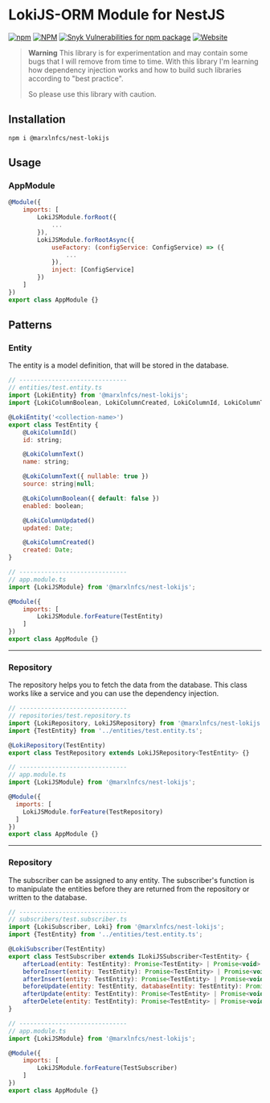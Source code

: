 # LokiJS-ORM Module for NestJS

[![npm](https://ico.y.gy/npm/dm/@marxlnfcs/nest-lokijs?style=flat-square&logo=npm)](https://www.npmjs.com/package/@marxlnfcs/nest-lokijs)
[![NPM](https://ico.y.gy/npm/l/@marxlnfcs/nest-lokijs?style=flat-square&color=brightgreen)](https://www.npmjs.com/package/@marxlnfcs/nest-lokijs)
[![Snyk Vulnerabilities for npm package](https://ico.y.gy/snyk/vulnerabilities/npm/@marxlnfcs/nest-lokijs?style=flat-square&logo=snyk)](https://snyk.io/test/npm/@marxlnfcs/nest-lokijs)
[![Website](https://ico.y.gy/website?down_color=red&down_message=offline&label=repository&up_color=success&up_message=online&url=https%3A%2F%2Fgithub.com%2Fmarxlnfcs%2Fnest-lokijs&style=flat-square&logo=github)](https://github.com/marxlnfcs/nest-lokijs)

> **Warning**
> This library is for experimentation and may contain some bugs that I will remove from time to time.
> With this library I'm learning how dependency injection works and how to build such libraries according to "best practice".
>
> So please use this library with caution.

## Installation
```
npm i @marxlnfcs/nest-lokijs
```

## Usage
### AppModule
```javascript
@Module({
    imports: [
        LokiJSModule.forRoot({
            ...
        }),
        LokiJSModule.forRootAsync({
            useFactory: (configService: ConfigService) => ({
                ...
            }),
            inject: [ConfigService]
        })
    ]
})
export class AppModule {}

```

## Patterns
### Entity
The entity is a model definition, that will be stored in the database.
```javascript
// ------------------------------
// entities/test.entity.ts
import {LokiEntity} from '@marxlnfcs/nest-lokijs';
import {LokiColumnBoolean, LokiColumnCreated, LokiColumnId, LokiColumnText, LokiColumnUpdated} from "../src/lib/decorators/column.decorator";

@LokiEntity('<collection-name>')
export class TestEntity {
    @LokiColumnId()
    id: string;

    @LokiColumnText()
    name: string;

    @LokiColumnText({ nullable: true })
    source: string|null;

    @LokiColumnBoolean({ default: false })
    enabled: boolean;

    @LokiColumnUpdated()
    updated: Date;

    @LokiColumnCreated()
    created: Date;
}

// ------------------------------
// app.module.ts
import {LokiJSModule} from '@marxlnfcs/nest-lokijs';

@Module({
    imports: [
        LokiJSModule.forFeature(TestEntity)
    ]
})
export class AppModule {}
```

---
### Repository
The repository helps you to fetch the data from the database. This class works like a service and you can use the dependency injection.
```javascript
// ------------------------------
// repositories/test.repository.ts
import {LokiRepository, LokiJSRepository} from '@marxlnfcs/nest-lokijs';
import {TestEntity} from '../entities/test.entity.ts';

@LokiRepository(TestEntity)
export class TestRepository extends LokiJSRepository<TestEntity> {}

// ------------------------------
// app.module.ts
import {LokiJSModule} from '@marxlnfcs/nest-lokijs';

@Module({
  imports: [
    LokiJSModule.forFeature(TestRepository)
  ]
})
export class AppModule {}
```

---
### Repository
The subscriber can be assigned to any entity. The subscriber's function is to manipulate the entities before they are returned from the repository or written to the database.
```javascript
// ------------------------------
// subscribers/test.subscriber.ts
import {LokiSubscriber, Loki} from '@marxlnfcs/nest-lokijs';
import {TestEntity} from '../entities/test.entity.ts';

@LokiSubscriber(TestEntity)
export class TestSubscriber extends ILokiJSSubscriber<TestEntity> {
    afterLoad(entity: TestEntity): Promise<TestEntity> | Promise<void> | void | TestEntity {}
    beforeInsert(entity: TestEntity): Promise<TestEntity> | Promise<void> | void | TestEntity {}
    afterInsert(entity: TestEntity): Promise<TestEntity> | Promise<void> | void | TestEntity {}
    beforeUpdate(entity: TestEntity, databaseEntity: TestEntity): Promise<TestEntity> | Promise<void> | void | TestEntity {}
    afterUpdate(entity: TestEntity): Promise<TestEntity> | Promise<void> | void | TestEntity {}
    afterDelete(entity: TestEntity): Promise<TestEntity> | Promise<void> | void | TestEntity {}
}

// ------------------------------
// app.module.ts
import {LokiJSModule} from '@marxlnfcs/nest-lokijs';

@Module({
    imports: [
        LokiJSModule.forFeature(TestSubscriber)
    ]
})
export class AppModule {}
```